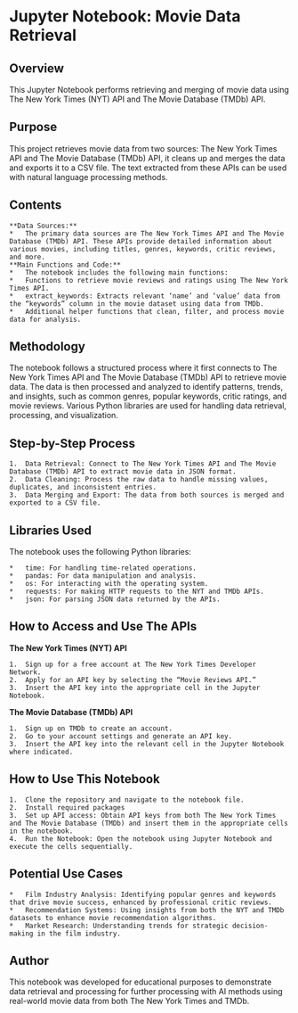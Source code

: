 # Jupyter Notebook: Movie Data Retrieval

## Overview

This Jupyter Notebook performs retrieving and merging of movie data using The New York Times (NYT) API and The Movie Database (TMDb) API.

## Purpose

This project retrieves movie data from two sources: The New York Times API and The Movie Database (TMDb) API, it cleans up and merges the data and exports it to a CSV file. The text extracted from these APIs can be used with natural language processing methods.

## Contents

	**Data Sources:**
	*	The primary data sources are The New York Times API and The Movie Database (TMDb) API. These APIs provide detailed information about various movies, including titles, genres, keywords, critic reviews, and more.
	**Main Functions and Code:**
	*	The notebook includes the following main functions:
	*	Functions to retrieve movie reviews and ratings using The New York Times API.
	*	extract_keywords: Extracts relevant ‘name’ and ‘value’ data from the “keywords” column in the movie dataset using data from TMDb.
	*	Additional helper functions that clean, filter, and process movie data for analysis.

## Methodology

The notebook follows a structured process where it first connects to The New York Times API and The Movie Database (TMDb) API to retrieve movie data. The data is then processed and analyzed to identify patterns, trends, and insights, such as common genres, popular keywords, critic ratings, and movie reviews. Various Python libraries are used for handling data retrieval, processing, and visualization.

## Step-by-Step Process

	1.	Data Retrieval: Connect to The New York Times API and The Movie Database (TMDb) API to extract movie data in JSON format.
	2.	Data Cleaning: Process the raw data to handle missing values, duplicates, and inconsistent entries.
	3.	Data Merging and Export: The data from both sources is merged and exported to a CSV file.

## Libraries Used

The notebook uses the following Python libraries:

	*	time: For handling time-related operations.
	*	pandas: For data manipulation and analysis.
	*	os: For interacting with the operating system.
	*	requests: For making HTTP requests to the NYT and TMDb APIs.
	*	json: For parsing JSON data returned by the APIs.

## How to Access and Use The APIs

**The New York Times (NYT) API**

	1.	Sign up for a free account at The New York Times Developer Network.
	2.	Apply for an API key by selecting the “Movie Reviews API.”
	3.	Insert the API key into the appropriate cell in the Jupyter Notebook.

**The Movie Database (TMDb) API**

	1.	Sign up on TMDb to create an account.
	2.	Go to your account settings and generate an API key.
	3.	Insert the API key into the relevant cell in the Jupyter Notebook where indicated.

## How to Use This Notebook

	1.	Clone the repository and navigate to the notebook file.
	2.	Install required packages
    3.	Set up API access: Obtain API keys from both The New York Times and The Movie Database (TMDb) and insert them in the appropriate cells in the notebook.
	4.	Run the Notebook: Open the notebook using Jupyter Notebook and execute the cells sequentially.

## Potential Use Cases

	*	Film Industry Analysis: Identifying popular genres and keywords that drive movie success, enhanced by professional critic reviews.
	*	Recommendation Systems: Using insights from both the NYT and TMDb datasets to enhance movie recommendation algorithms.
	*	Market Research: Understanding trends for strategic decision-making in the film industry.

## Author
This notebook was developed for educational purposes to demonstrate data retrieval and processing for further processing with AI methods using real-world movie data from both The New York Times and TMDb.
